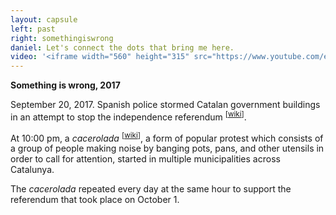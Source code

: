 ```yaml
---
layout: capsule
left: past
right: somethingiswrong
daniel: Let's connect the dots that bring me here.
video: '<iframe width="560" height="315" src="https://www.youtube.com/embed/sl2VxV1OF_k" frameborder="0" allow="accelerometer; autoplay; encrypted-media; gyroscope; picture-in-picture" allowfullscreen></iframe>'
---
```

**Something is wrong, 2017**

September 20, 2017. Spanish police stormed Catalan government buildings in an attempt to stop the independence referendum <sup>[<a href="https://en.wikipedia.org/wiki/2017_Catalan_independence_referendum" target="_blank">wiki</a>]</sup>.

At 10:00 pm, a *cacerolada* <sup>[<a href="https://en.wikipedia.org/wiki/Cacerolazo" target="_blank">wiki</a>]</sup>, a form of popular protest which consists of a group of people making noise by banging pots, pans, and other utensils in order to call for attention, started in multiple municipalities across Catalunya.

The *cacerolada* repeated every day at the same hour to support the referendum that took place on October 1.